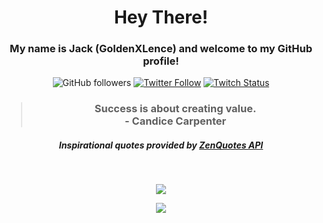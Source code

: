 
<h1 align="center">Hey There!</h1>

<h3 align="center">My name is Jack (GoldenXLence) and welcome to my GitHub profile!</h3>

<!-- Socials -->
<p align="center"><img alt="GitHub followers" src="https://img.shields.io/github/followers/goldenxlence?label=GitHub&style=social"> <a href="https://twitter.com/jackkoskie"><img alt="Twitter Follow" src="https://img.shields.io/twitter/follow/jackkoskie?label=Twitter&style=social"></a> <a href="https://twitch.tv/goldenxlence"><img alt="Twitch Status" src="https://img.shields.io/twitch/status/goldenxlence?style=social"></a></p>

<h3 align="center"><blockquote>Success is about creating value.<br>- Candice Carpenter</blockquote></h3>
<h5 align="center">Inspirational quotes provided by <a href="https://zenquotes.io/" target="_blank">ZenQuotes API</a></h5>

<br>

<!-- GitHub Stats -->

<p align="center"><img src="https://github-readme-stats.vercel.app/api?username=goldenxlence&count_private=true&show_icons=true&theme=github_dark"></p>

<p align="center"><img src="https://github-readme-stats.vercel.app/api/top-langs/?username=anuraghazra&theme=github_dark&layout=compact"></p>


